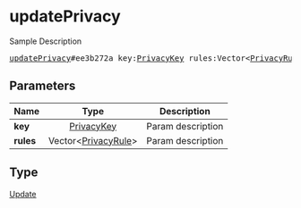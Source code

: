 # updatePrivacy

Sample Description

<pre>
<a href="../constructor/updatePrivacy.md">updatePrivacy</a>#ee3b272a key:<a href="../type/PrivacyKey.md">PrivacyKey</a> rules:Vector&lt;<a href="../type/PrivacyRule.md">PrivacyRule</a>&gt; = <a href="../type/Update.md">Update</a>;</pre>
## Parameters

| Name | Type | Description |
|------|:----:|-------------|
| **key** | <a href="../type/PrivacyKey.md">PrivacyKey</a> | Param description |
| **rules** | Vector&lt;<a href="../type/PrivacyRule.md">PrivacyRule</a>&gt; | Param description |

## Type

<a href="../type/Update.md">Update</a>
